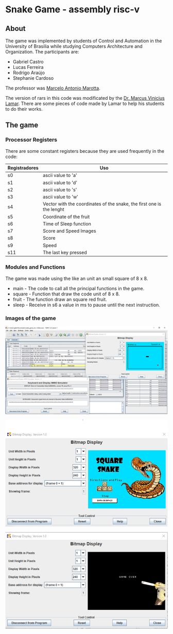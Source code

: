 # __Snake Game - assembly risc-v__

##  About
The game was implemented by students of Control and Automation in the University of Brasilia while studying Computers Architecture and Organization. The participants are:
* Gabriel Castro
* Lucas Ferreira
* Rodrigo Araújo
* Stephanie Cardoso

The professor was [Marcelo Antonio Marotta](https://github.com/marcelom87).

The version of rars in this code was modificated by the [Dr. Marcus Vinicius Lamar](https://github.com/mvlamar). There are some pieces
of code made by Lamar to help his students to do their works. 

## The game

### __Processor Registers__
There are some constant registers because they are used frequently in the code:

| Registradores | Uso                                                                   |
|---------------|-----------------------------------------------------------------------|
| s0            | ascii value to 'a'                                                    |
| s1            | ascii value to 'd'                                                    |
| s2            | ascii value to 's'                                                    |
| s3            | ascii value to 'w'                                                    |
| s4            | Vector with the coordinates of the snake, the first one is the lenght |
| s5            | Coordinate of the fruit                                               |
| s6            | Time of Sleep function                                                |
| s7            | Score and Speed Images                                                |
| s8            | Score                                                                 |
| s9            | Speed                                                                 |
| s11           | The last key pressed                                                  |


### __Modules and Functions__
The game was made using the like an unit an small square of 8 x 8.
* main - The code to call all the principal functions in the game.
* square - Function that draw the code unit of 8 x 8.
* fruit - The function draw an square red fruit.
* sleep - Receive in s6 a value in ms to pause until the next instruction.



### __Images of the game__

![alt text](https://github.com/gabriel1997castro/snake_game_risc-v/blob/master/DocImg/rars.PNG)

![alt text](https://github.com/gabriel1997castro/snake_game_risc-v/blob/master/DocImg/homescreen.PNG)

![alt text](https://github.com/gabriel1997castro/snake_game_risc-v/blob/master/DocImg/lose.PNG)

